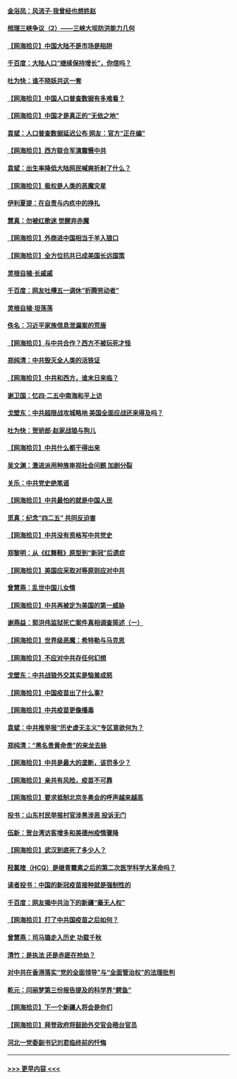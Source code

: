 #### [金浴凤：风流子‧我曾经也想姓赵](../pages/nsc993/n12920911.md?t=05041052) 
#### [梳理三峡争议（2）——三峡大坝防洪能力几何](../pages/nsc993/n12920173.md?t=05041052) 
#### [【网海拾贝】中国大陆不是市场是陷阱](../pages/nsc993/n12920143.md?t=05041052) 
#### [千百度：大陆人口“继续保持增长”，你信吗？](../pages/nsc993/n12918946.md?t=05041052) 
#### [吐为快：谁不晓妖共这一套](../pages/nsc993/n12918941.md?t=05041052) 
#### [【网海拾贝】中国人口普查数据有多难看？](../pages/nsc993/n12917822.md?t=05041052) 
#### [【网海拾贝】中国才是真正的“无依之地”](../pages/nsc993/n12915845.md?t=05041052) 
#### [袁斌：人口普查数据延迟公布 网友：官方“正在编”](../pages/nsc993/n12915748.md?t=05041052) 
#### [【网海拾贝】西方联合军演震慑中共](../pages/nsc993/n12913466.md?t=05041052) 
#### [袁斌：出生率降低大陆网民喊爽折射了什么？](../pages/nsc993/n12913365.md?t=05041052) 
#### [【网海拾贝】极权是人类的恶魔灾星](../pages/nsc993/n12910697.md?t=05041052) 
#### [伊利夏提：在自责与内疚中的挣扎](../pages/nsc993/n12910493.md?t=05041052) 
#### [慧真：勿被红歌迷 觉醒弃赤魔](../pages/nsc993/n12910485.md?t=05041052) 
#### [【网海拾贝】外商进中国相当于羊入狼口](../pages/nsc993/n12908274.md?t=05041052) 
#### [【网海拾贝】全方位抗共已成美国长远国策](../pages/nsc993/n12906878.md?t=05041052) 
#### [灵根自植‧长戚戚](../pages/nsc993/n12905585.md?t=05041052) 
#### [千百度：网友吐槽五一调休“折腾劳动者”](../pages/nsc993/n12905934.md?t=05041052) 
#### [灵根自植‧坦荡荡](../pages/nsc993/n12905562.md?t=05041052) 
#### [佚名：习近平家族信息泄漏案的荒唐](../pages/nsc993/n12904705.md?t=05041052) 
#### [【网海拾贝】与中共合作？西方不被玩死才怪](../pages/nsc993/n12903873.md?t=05041052) 
#### [郑纯清：中共毁灭全人类的活铁证](../pages/nsc993/n12903785.md?t=05041052) 
#### [【网海拾贝】中共和西方，谁末日来临？](../pages/nsc993/n12903482.md?t=05041052) 
#### [谢卫国：忆四‧二五中南海和平上访](../pages/nsc993/n12902192.md?t=05041052) 
#### [戈壁东：中共超限战攻城略地 美国全面应战还来得及吗？](../pages/nsc993/n12902297.md?t=05041052) 
#### [吐为快：贺骄郎‧赵家战狼与狗儿](../pages/nsc993/n12902280.md?t=05041052) 
#### [【网海拾贝】中共什么都干得出来](../pages/nsc993/n12897500.md?t=05041052) 
#### [吴文渊：激进派用种族审视社会问题 加剧分裂](../pages/nsc993/n12893881.md?t=05041052) 
#### [关乐：中共党史绝笔谣](../pages/nsc993/n12897270.md?t=05041052) 
#### [【网海拾贝】中共最怕的就是中国人民](../pages/nsc993/n12894705.md?t=05041052) 
#### [觅真：纪念“四二五” 共同反迫害](../pages/nsc993/n12894553.md?t=05041052) 
#### [【网海拾贝】中共没有资格写中共党史](../pages/nsc993/n12892231.md?t=05041052) 
#### [郑黎明：从《红舞鞋》原型到“新冠”后遗症](../pages/nsc993/n12890469.md?t=05041052) 
#### [【网海拾贝】美国应采取对等原则应对中共](../pages/nsc993/n12889176.md?t=05041052) 
#### [曾慧燕：乱世中国儿女情](../pages/nsc993/n12887931.md?t=05041052) 
#### [【网海拾贝】中共再被定为美国的第一威胁](../pages/nsc993/n12887580.md?t=05041052) 
#### [谢燕益：郭洪伟监狱死亡案件真相调查简述（一）](../pages/nsc993/n12885648.md?t=05041052) 
#### [【网海拾贝】世界级恶魔：希特勒与马克思](../pages/nsc993/n12884062.md?t=05041052) 
#### [【网海拾贝】不应对中共存任何幻想](../pages/nsc993/n12881460.md?t=05041052) 
#### [戈壁东：中共战狼外交其实是恼羞成怒](../pages/nsc993/n12880392.md?t=05041052) 
#### [【网海拾贝】中国疫苗出了什么事?](../pages/nsc993/n12879124.md?t=05041052) 
#### [【网海拾贝】中共疫苗更像播毒](../pages/nsc993/n12876631.md?t=05041052) 
#### [袁斌：中共推举报“历史虚无主义”专区意欲何为？](../pages/nsc993/n12876530.md?t=05041052) 
#### [郑纯清：“黑名贵黄命贵”的来龙去脉](../pages/nsc993/n12875589.md?t=05041052) 
#### [【网海拾贝】中共是最大的垄断，该罚多少？](../pages/nsc993/n12874006.md?t=05041052) 
#### [【网海拾贝】亲共有风险，疫苗不可靠](../pages/nsc993/n12872224.md?t=05041052) 
#### [【网海拾贝】要求抵制北京冬奥会的呼声越来越高](../pages/nsc993/n12868962.md?t=05041052) 
#### [投书：山东村民举报村官涉黑涉恶 投诉无门](../pages/nsc993/n12869726.md?t=05041052) 
#### [伍新：贺台湾访客增多和美德州疫情骤降](../pages/nsc993/n12865651.md?t=05041052) 
#### [【网海拾贝】武汉到底死了多少人？](../pages/nsc993/n12863707.md?t=05041052) 
#### [羟氯喹（HCQ）是继青霉素之后的第二次医学科学大革命吗？](../pages/nsc993/n12638564.md?t=05041052) 
#### [读者投书：中国的新冠疫苗接种就是强制性的](../pages/nsc993/n12859932.md?t=05041052) 
#### [千百度：网友揭中共治下的新疆“毫无人权”](../pages/nsc993/n12858385.md?t=05041052) 
#### [【网海拾贝】打了中共国疫苗之后如何？](../pages/nsc993/n12857866.md?t=05041052) 
#### [曾慧燕：司马璐走入历史 功载千秋](../pages/nsc993/n12856996.md?t=05041052) 
#### [清竹：是执法 还是赤匪在抢劫？](../pages/nsc993/n12856952.md?t=05041052) 
#### [对中共在香港落实“党的全面领导”与“全面管治权”的法理批判](../pages/nsc993/n12856929.md?t=05041052) 
#### [乾元：闫丽梦第三份报告提及的科学界“鳄鱼”](../pages/nsc993/n12855985.md?t=05041052) 
#### [【网海拾贝】下一个新疆人将会是你们](../pages/nsc993/n12855864.md?t=05041052) 
#### [【网海拾贝】拜登政府将鼓励外交官会晤台官员](../pages/nsc993/n12853615.md?t=05041052) 
#### [河北一党委副书记刘君临终前的忏悔](../pages/nsc993/n12849420.md?t=05041052) 

----
#### [ >>> 更早内容 <<< ](../indexes/nsc993-earlier.md)
